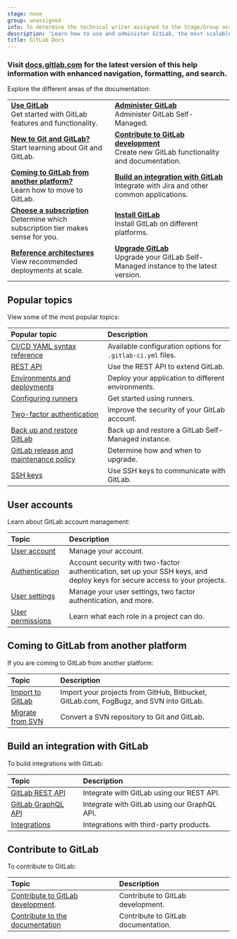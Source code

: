 ```yaml
---
stage: none
group: unassigned
info: To determine the technical writer assigned to the Stage/Group associated with this page, see https://handbook.gitlab.com/handbook/product/ux/technical-writing/#assignments
description: 'Learn how to use and administer GitLab, the most scalable Git-based fully integrated platform for software development.'
title: GitLab Docs
---
```


<!-- markdownlint-disable MD041 MD044-->

<div class="d-none">
  <h3>Visit <a href="https://docs.gitlab.com/ee/">docs.gitlab.com</a> for the latest version
  of this help information with enhanced navigation, formatting, and search.</h3>
</div>
<!-- the div above will not display on the docs site but will display on /help -->

<!-- markdownlint-enable MD044 -->

Explore the different areas of the documentation:

|                         |                         |
|:------------------------|:------------------------|
| [**Use GitLab**](user/_index.md)<br>Get started with GitLab features and functionality. | [**Administer GitLab**](administration/_index.md)<br/>Administer GitLab Self-Managed. |
| [**New to Git and GitLab?**](tutorials/_index.md)<br/>Start learning about Git and GitLab. | [**Contribute to GitLab development**](#contribute-to-gitlab)<br/>Create new GitLab functionality and documentation. |
| [**Coming to GitLab from another platform?**](#coming-to-gitlab-from-another-platform)<br/>Learn how to move to GitLab. | [**Build an integration with GitLab**](#build-an-integration-with-gitlab)<br/>Integrate with Jira and other common applications. |
| [**Choose a subscription**](subscriptions/_index.md)<br/>Determine which subscription tier makes sense for you. | [**Install GitLab**](install/_index.md)<br/>Install GitLab on different platforms. |
| [**Reference architectures**](administration/reference_architectures/_index.md)<br/>View recommended deployments at scale. | [**Upgrade GitLab**](update/_index.md)<br/>Upgrade your GitLab Self-Managed instance to the latest version. |

## Popular topics

View some of the most popular topics:

| Popular topic                                                                  | Description |
|:-------------------------------------------------------------------------------|:------------|
| [CI/CD YAML syntax reference](ci/yaml/_index.md)                                | Available configuration options for `.gitlab-ci.yml` files. |
| [REST API](api/rest/_index.md)                                                  | Use the REST API to extend GitLab. |
| [Environments and deployments](ci/environments/_index.md)                       | Deploy your application to different environments. |
| [Configuring runners](ci/runners/configure_runners.md)                         | Get started using runners. |
| [Two-factor authentication](user/profile/account/two_factor_authentication.md) | Improve the security of your GitLab account. |
| [Back up and restore GitLab](administration/backup_restore/_index.md)           | Back up and restore a GitLab Self-Managed instance. |
| [GitLab release and maintenance policy](policy/maintenance.md)                 | Determine how and when to upgrade. |
| [SSH keys](user/ssh.md)                                                        | Use SSH keys to communicate with GitLab. |

## User accounts

Learn about GitLab account management:

| Topic                                                      | Description |
|:-----------------------------------------------------------|:------------|
| [User account](user/profile/_index.md)                      | Manage your account. |
| [Authentication](administration/auth/_index.md)           | Account security with two-factor authentication, set up your SSH keys, and deploy keys for secure access to your projects. |
| [User settings](user/profile/_index.md#access-your-user-settings) | Manage your user settings, two factor authentication, and more. |
| [User permissions](user/permissions.md)                    | Learn what each role in a project can do. |

## Coming to GitLab from another platform

If you are coming to GitLab from another platform:

| Topic                                                                                  | Description |
|:---------------------------------------------------------------------------------------|:------------|
| [Import to GitLab](user/project/import/_index.md)                                       | Import your projects from GitHub, Bitbucket, GitLab.com, FogBugz, and SVN into GitLab. |
| [Migrate from SVN](user/project/import/_index.md#import-repositories-from-subversion)   | Convert a SVN repository to Git and GitLab. |

## Build an integration with GitLab

To build integrations with GitLab:

| Topic                                       | Description |
|:--------------------------------------------|:------------|
| [GitLab REST API](api/rest/_index.md)       | Integrate with GitLab using our REST API. |
| [GitLab GraphQL API](api/graphql/_index.md) | Integrate with GitLab using our GraphQL API. |
| [Integrations](integration/_index.md)       | Integrations with third-party products. |

## Contribute to GitLab

To contribute to GitLab:

| Topic                                                       | Description |
|:------------------------------------------------------------|:------------|
| [Contribute to GitLab development](development/_index.md).  | Contribute to GitLab development. |
| [Contribute to the documentation](development/documentation/_index.md) | Contribute to GitLab documentation. |
